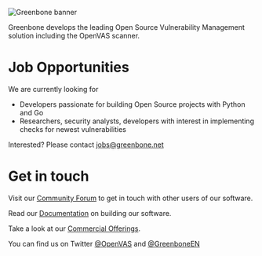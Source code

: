 ![Greenbone banner](https://raw.githubusercontent.com/greenbone/.github/master/profile/greenbone-banner.png)

Greenbone develops the leading Open Source Vulnerability Management solution
including the OpenVAS scanner.

# Job Opportunities

We are currently looking for

  * Developers passionate for building Open Source projects with Python and Go
  * Researchers, security analysts, developers with interest in implementing
    checks for newest vulnerabilities

Interested? Please contact [jobs@greenbone.net](mailto:jobs@greenbone.net?subject=Github)

# Get in touch

Visit our [Community Forum](https://community.greenbone.net/) to get in touch
with other users of our software.

Read our [Documentation](https://greenbone.github.io/docs/) on building our
software.

Take a look at our [Commercial Offerings](https://www.greenbone.net/en/solutions/).

You can find us on Twitter [@OpenVAS](https://twitter.com/openvas) and [@GreenboneEN](https://twitter.com/GreenboneEN)
